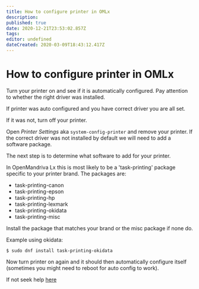 ```yaml
---
title: How to configure printer in OMLx
description: 
published: true
date: 2020-12-21T23:53:02.857Z
tags: 
editor: undefined
dateCreated: 2020-03-09T18:43:12.417Z
---
```


# How to configure printer in OMLx
Turn your printer on and see if it is automatically configured. Pay attention to whether the right driver was installed.

If printer was auto configured and you have correct driver you are all set.

If it was not, turn off your printer.

Open *Printer Settings* aka `system-config-printer` and remove your printer.
If the correct driver was not installed by default we will need to add a software package.

The next step is to determine what software to add for your printer.

In OpenMandriva Lx this is most likely to be a 'task-printing' package specific to your printer brand.
The packages are:
- task-printing-canon
- task-printing-epson
- task-printing-hp
- task-printing-lexmark
- task-printing-okidata
- task-printing-misc

Install the package that matches your brand or the misc package if none do.

Example using okidata:
```
$ sudo dnf install task-printing-okidata
```
Now turn printer on again and it should then automatically configure itself (sometimes you might need to reboot for auto config to work).

If not seek help [here](https://forum.openmandriva.org/c/en/support)
